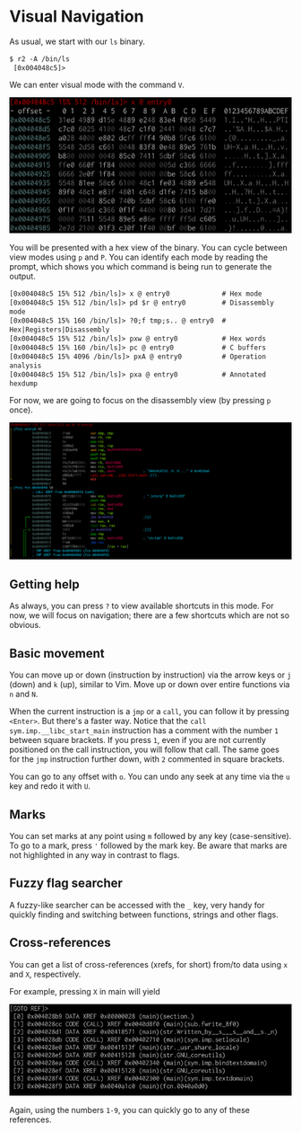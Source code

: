# Visual Navigation

As usual, we start with our `ls` binary.

```
$ r2 -A /bin/ls
 [0x004048c5]> 
```

We can enter visual mode with the command `V`.

![](img/visual_nav_hexmode.png)

You will be presented with a hex view of the binary. You can cycle between view modes using `p` and `P`. You can identify each mode by reading the prompt, which shows you which command is being run to generate the output.

```
[0x004048c5 15% 512 /bin/ls]> x @ entry0             # Hex mode
[0x004048c5 15% 512 /bin/ls]> pd $r @ entry0         # Disassembly mode
[0x004048c5 15% 160 /bin/ls]> ?0;f tmp;s.. @ entry0  # Hex|Registers|Disassembly
[0x004048c5 15% 512 /bin/ls]> pxw @ entry0           # Hex words
[0x004048c5 15% 160 /bin/ls]> pc @ entry0            # C buffers
[0x004048c5 15% 4096 /bin/ls]> pxA @ entry0          # Operation analysis
[0x004048c5 15% 512 /bin/ls]> pxa @ entry0           # Annotated hexdump
```

For now, we are going to focus on the disassembly view (by pressing `p` once).

![](img/visual_nav_disas.png)

## Getting help

As always, you can press `?` to view available shortcuts in this mode. For now, we will focus on navigation; there are a few shortcuts which are not so obvious.

## Basic movement

You can move up or down (instruction by instruction) via the arrow keys or `j` (down) and `k` (up), similar to Vim. Move up or down over entire functions via `n` and `N`.

When the current instruction is a `jmp` or a `call`, you can follow it by pressing `<Enter>`. But there's a faster way. Notice that the `call sym.imp.__libc_start_main` instruction has a comment with the number `1` between square brackets. If you press `1`, even if you are not currently positioned on the call instruction, you will follow that call. The same goes for the `jmp` instruction further down, with `2` commented in square brackets.

You can go to any offset with `o`. You can undo any seek at any time via the `u` key and redo it with `U`.

## Marks

You can set marks at any point using `m` followed by any key (case-sensitive). To go to a mark, press `'` followed by the mark key. Be aware that marks are not highlighted in any way in contrast to flags.

## Fuzzy flag searcher

A fuzzy-like searcher can be accessed with the `_` key, very handy for quickly finding and switching between functions, strings and other flags.

## Cross-references

You can get a list of cross-references (xrefs, for short) from/to data using `x` and `X`, respectively.

For example, pressing `X` in main will yield

![](img/visual_nav_xref.png)

Again, using the numbers `1-9`, you can quickly go to any of these references.
